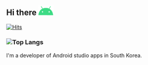 ## Hi there  <img alt="GIF" src="https://github.com/hongbeomi/hongbeomi/blob/master/android-studio.gif" width="40px" />

 [![Hits](https://hits.seeyoufarm.com/api/count/incr/badge.svg?url=https%3A%2F%2Fgithub.com%2Fhongbeomi%2Fhit-counter)](https://hits.seeyoufarm.com) 

### ![Top Langs](https://github-readme-stats.vercel.app/api/top-langs/?username=hongbeomi&layout=compact)

I'm a developer of Android studio apps in South Korea. 

